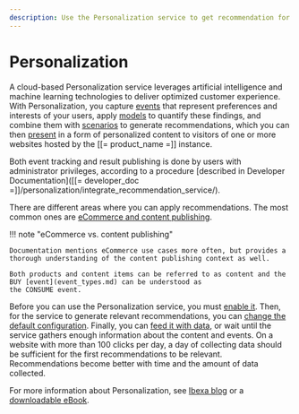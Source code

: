 ```yaml
---
description: Use the Personalization service to get recommendation for users based on their behavior and on the scenarios you configure.
---
```


# Personalization

A cloud-based Personalization service leverages artificial intelligence and machine learning technologies to deliver optimized customer experience.
With Personalization, you capture [events](event_types.md) that represent preferences and interests of your users, apply [models](recommendation_models.md) to quantify these findings, and combine them with [scenarios](scenarios.md) to generate recommendations, which you can then [present](integrate_scenario_results.md) in a form of personalized content to visitors of one or more websites hosted by the [[= product_name =]] instance.

Both event tracking and result publishing is done by users with administrator privileges, according to a procedure [described in Developer Documentation]([[= developer_doc =]]/personalization/integrate_recommendation_service/).

There are different areas where you can apply recommendations.
The most common ones are [eCommerce and content publishing](use_cases.md).

!!! note "eCommerce vs. content publishing"

    Documentation mentions eCommerce use cases more often, but provides a thorough understanding of the content publishing context as well.

    Both products and content items can be referred to as content and the BUY [event](event_types.md) can be understood as
    the CONSUME event.

Before you can use the Personalization service, you must [enable it](enable_personalization.md).
Then, for the service to generate relevant recommendations, you can [change the default configuration](configure_personalization.md).
Finally, you can [feed it with data](content_import.md), or wait until the service gathers enough information about the content and events.
On a website with more than 100 clicks per day, a day of collecting data should be sufficient for the first recommendations to be relevant.
Recommendations become better with time and the amount of data collected.

For more information about Personalization, see [Ibexa blog](https://www.ibexa.co/blog/ibexa-dxp-v3.3-new-feature-preview-personalization-simplified-and-dxp-integrated) or a [downloadable eBook](https://www.ibexa.co/resources/ebooks-analyst-reports/the-basics-of-personalization).
